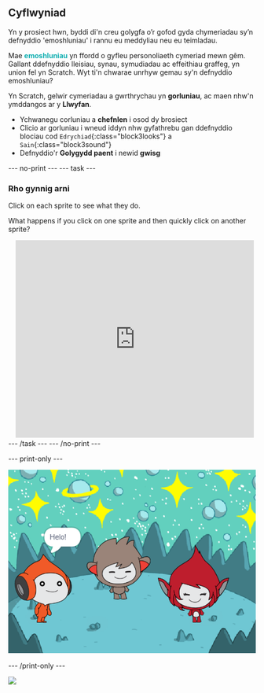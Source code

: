 ## Cyflwyniad

Yn y prosiect hwn, byddi di'n creu golygfa o’r gofod gyda chymeriadau sy’n defnyddio 'emoshluniau' i rannu eu meddyliau neu eu teimladau.

Mae <span style="color: #0faeb0">**emoshluniau**</span> yn ffordd o gyfleu personoliaeth cymeriad mewn gêm. Gallant ddefnyddio lleisiau, synau, symudiadau ac effeithiau graffeg, yn union fel yn Scratch. Wyt ti'n chwarae unrhyw gemau sy'n defnyddio emoshluniau?

Yn Scratch, gelwir cymeriadau a gwrthrychau yn **gorluniau**, ac maen nhw'n ymddangos ar y **Llwyfan**.
+ Ychwanegu corluniau a **chefnlen** i osod dy brosiect
+ Clicio ar gorluniau i wneud iddyn nhw gyfathrebu gan ddefnyddio blociau cod `Edrychiad`{:class="block3looks"} a `Sain`{:class="block3sound"}
+ Defnyddio'r **Golygydd paent** i newid **gwisg**

--- no-print --- --- task ---
### Rho gynnig arni
<div style="display: flex; flex-wrap: wrap">
<div style="flex-basis: 175px; flex-grow: 1">  
Click on each sprite to see what they do. 

What happens if you click on one sprite and then quickly click on another sprite?
</div>
<div class="scratch-preview" style="margin-left: 15px;">
  <iframe allowtransparency="true" width="485" height="402" src="https://scratch.mit.edu/projects/embed/485673032/?autostart=false" frameborder="0"></iframe>
</div>
</div>
--- /task --- --- /no-print ---

--- print-only ---

![The completed project.](images/showcase_static.png)

--- /print-only ---

![](https://code.org/api/hour/begin_raspi_space.png)

